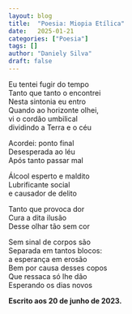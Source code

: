 ```yaml
---
layout: blog
title:  "Poesia: Miopia Etílica"
date:   2025-01-21
categories: ["Poesia"]
tags: []
author: "Daniely Silva"
draft: false
---
```


Eu tentei fugir do tempo\
Tanto que tanto o encontrei\
Nesta sintonia eu entro\
Quando ao horizonte olhei,\
vi o cordão umbilical\
dividindo a Terra e o céu

Acordei: ponto final\
Desesperada ao léu\
Após tanto passar mal

Álcool esperto e maldito\
Lubrificante social\
e causador de delito

Tanto que provoca dor\
Cura a dita ilusão\
Desse olhar tão sem cor

Sem sinal de corpos são\
Separada em tantos blocos:\
a esperança em erosão\
Bem por causa desses copos\
Que ressaca só lhe dão\
Esperando os dias novos

**Escrito aos 20 de junho de 2023.**
